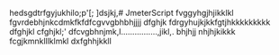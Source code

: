 hedsgdtrfgyjukhilo;p'[;
]dsjkj,# JmeterScript
fvggyhgjhjikklkl
fgvrdebhjnkcdmkfkfdfcgvvgbhbhjjjj
dfghjk
fdrgyhujkjkkfgtjhkkkkkkkkk
dfghjkl
cfghjkl;'
dfcvgbhnjmk,l................,jikl,.
bhjhjj
nhjhjkikkk
fcgjkmnklllklmkl
dxfghhjkkll
